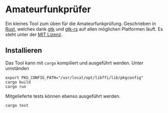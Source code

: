 # Amateurfunkprüfer

Ein kleines Tool zum üben für die Amateurfunkprüfung. Geschrieben in [Rust](https://rust-lang.org), welches dank [gtk](https://www.gtk.org) und [gtk-rs](https://gtk-rs.org/) auf allen möglichen Platformen läuft. Es steht unter der [MIT Lizenz](LICENSE.md).

## Installieren

Das Tool kann mit `cargo` kompiliert und ausgeführt werden. Unter umständen

    export PKG_CONFIG_PATH="/usr/local/opt/libffi/lib/pkgconfig"
    cargo build
    cargo run

Mitgelieferte tests können ebenso ausgeführt werden.

    cargo test

